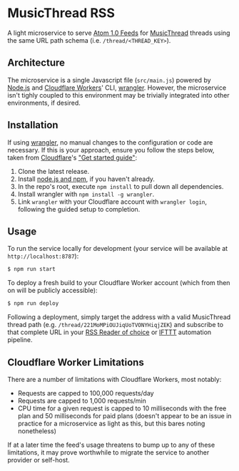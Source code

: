 # MusicThread RSS

A light microservice to serve [Atom 1.0 Feeds](https://www.rfc-editor.org/rfc/rfc4287) for [MusicThread](https://musicthread.app) threads using the same URL path schema (i.e. `/thread/<THREAD_KEY>`).

## Architecture

The microservice is a single Javascript file (`src/main.js`) powered by [Node.js](https://nodejs.org/en/) and [Cloudflare Workers](https://workers.cloudflare.com)' CLI, [wrangler](https://github.com/cloudflare/wrangler2). However, the microservice isn't tighly coupled to this environment may be trivially integrated into other environments, if desired.

## Installation

If using [wrangler](https://github.com/cloudflare/wrangler2), no manual changes to the configuration or code are necessary. If this is your approach, ensure you follow the steps below, taken from [Cloudflare](https://www.cloudflare.com)'s ["Get started guide"](https://developers.cloudflare.com/workers/get-started/guide):

1. Clone the latest release.
2. Install [node.js and npm](https://docs.npmjs.com/downloading-and-installing-node-js-and-npm), if you haven't already.
3. In the repo's root, execute `npm install` to pull down all dependencies.
4. Install wrangler with `npm install -g wrangler`.
5. Link `wrangler` with your Cloudflare account with `wrangler login`, following the guided setup to completion.

## Usage

To run the service locally for development (your service will be available at `http://localhost:8787`):

```bash
$ npm run start
```

To deploy a fresh build to your Cloudflare Worker account (which from then on will be publicly accessible):

```bash
$ npm run deploy
```

Following a deployment, simply target the address with a valid MusicThread thread path (e.g. `/thread/221MoMPiOUJiqUoTVONYHiqjZEK`) and subscribe to that complete URL in your [RSS Reader of choice](https://www.reederapp.com) or [IFTTT](https://ifttt.com) automation pipeline.

## Cloudflare Worker Limitations

There are a number of limitations with Cloudflare Workers, most notably:

* Requests are capped to 100,000 requests/day
* Requests are capped to 1,000 requests/min
* CPU time for a given request is capped to 10 milliseconds with the free plan and 50 milliseconds for paid plans (doesn't appear to be an issue in practice for a microservice as light as this, but this bares noting nonetheless)

If at a later time the feed's usage threatens to bump up to any of these limitations, it may prove worthwhile to migrate the service to another provider or self-host.
